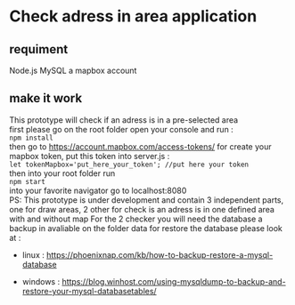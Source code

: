 # Check adress in area application

## requiment

Node.js
MySQL
a mapbox account

## make it work

This prototype will check if an adress is in a pre-selected area  
first please go on the root folder open your console and run :  
`npm install`  
then go to <https://account.mapbox.com/access-tokens/> for create your mapbox token, put this token into server.js :  
`let tokenMapbox='put_here_your_token'; //put here your token`  
then into your root folder run  
`npm start`  
into your favorite navigator go to localhost:8080  
PS: This prototype is under development and contain 3 independent parts, one for draw areas, 2 other for check is an adress is in one defined area with and without map
For the 2 checker you will need the database a backup in avaliable on the folder data for restore the database please look at :

* linux : <https://phoenixnap.com/kb/how-to-backup-restore-a-mysql-database>

* windows : <https://blog.winhost.com/using-mysqldump-to-backup-and-restore-your-mysql-databasetables/>

